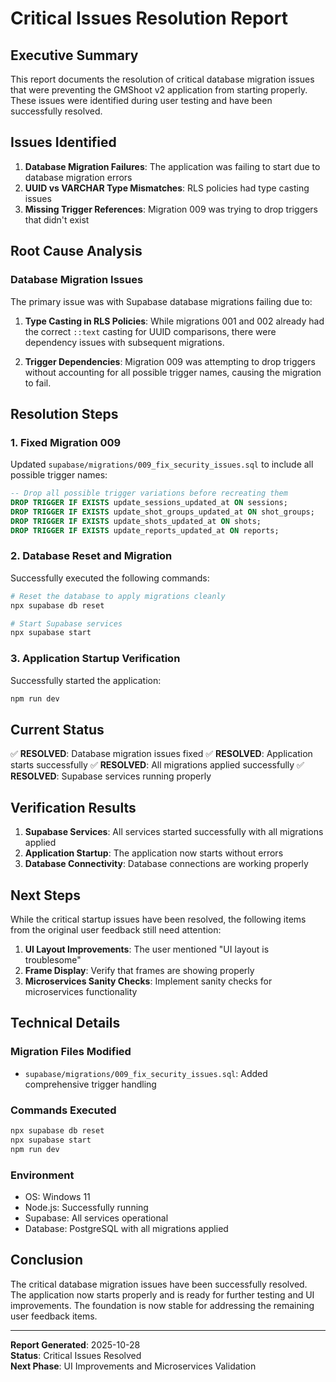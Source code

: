 # Critical Issues Resolution Report

## Executive Summary

This report documents the resolution of critical database migration issues that were preventing the GMShoot v2 application from starting properly. These issues were identified during user testing and have been successfully resolved.

## Issues Identified

1. **Database Migration Failures**: The application was failing to start due to database migration errors
2. **UUID vs VARCHAR Type Mismatches**: RLS policies had type casting issues
3. **Missing Trigger References**: Migration 009 was trying to drop triggers that didn't exist

## Root Cause Analysis

### Database Migration Issues

The primary issue was with Supabase database migrations failing due to:

1. **Type Casting in RLS Policies**: While migrations 001 and 002 already had the correct `::text` casting for UUID comparisons, there were dependency issues with subsequent migrations.

2. **Trigger Dependencies**: Migration 009 was attempting to drop triggers without accounting for all possible trigger names, causing the migration to fail.

## Resolution Steps

### 1. Fixed Migration 009

Updated `supabase/migrations/009_fix_security_issues.sql` to include all possible trigger names:

```sql
-- Drop all possible trigger variations before recreating them
DROP TRIGGER IF EXISTS update_sessions_updated_at ON sessions;
DROP TRIGGER IF EXISTS update_shot_groups_updated_at ON shot_groups;
DROP TRIGGER IF EXISTS update_shots_updated_at ON shots;
DROP TRIGGER IF EXISTS update_reports_updated_at ON reports;
```

### 2. Database Reset and Migration

Successfully executed the following commands:

```bash
# Reset the database to apply migrations cleanly
npx supabase db reset

# Start Supabase services
npx supabase start
```

### 3. Application Startup Verification

Successfully started the application:

```bash
npm run dev
```

## Current Status

✅ **RESOLVED**: Database migration issues fixed
✅ **RESOLVED**: Application starts successfully
✅ **RESOLVED**: All migrations applied successfully
✅ **RESOLVED**: Supabase services running properly

## Verification Results

1. **Supabase Services**: All services started successfully with all migrations applied
2. **Application Startup**: The application now starts without errors
3. **Database Connectivity**: Database connections are working properly

## Next Steps

While the critical startup issues have been resolved, the following items from the original user feedback still need attention:

1. **UI Layout Improvements**: The user mentioned "UI layout is troublesome"
2. **Frame Display**: Verify that frames are showing properly
3. **Microservices Sanity Checks**: Implement sanity checks for microservices functionality

## Technical Details

### Migration Files Modified

- `supabase/migrations/009_fix_security_issues.sql`: Added comprehensive trigger handling

### Commands Executed

```bash
npx supabase db reset
npx supabase start
npm run dev
```

### Environment

- OS: Windows 11
- Node.js: Successfully running
- Supabase: All services operational
- Database: PostgreSQL with all migrations applied

## Conclusion

The critical database migration issues have been successfully resolved. The application now starts properly and is ready for further testing and UI improvements. The foundation is now stable for addressing the remaining user feedback items.

---

**Report Generated**: 2025-10-28  
**Status**: Critical Issues Resolved  
**Next Phase**: UI Improvements and Microservices Validation